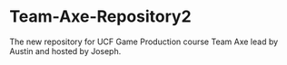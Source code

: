 # Team-Axe-Repository2
The new repository for UCF Game Production course Team Axe lead by Austin and hosted by Joseph.
